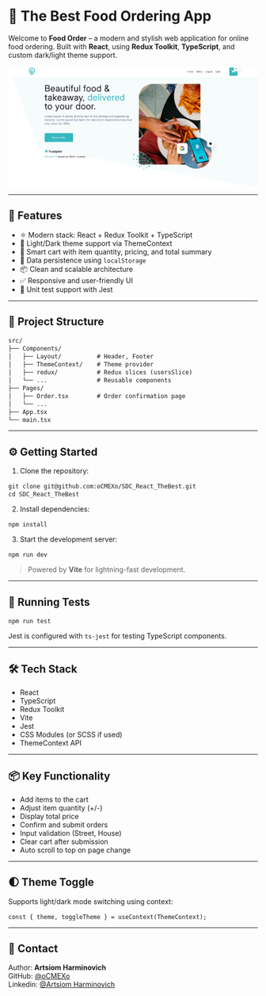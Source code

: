 # 🍔  The Best Food Ordering App

Welcome to **Food Order** – a modern and stylish web application for online food ordering. Built with **React**, using **Redux Toolkit**, **TypeScript**, and custom dark/light theme support.

![img.png](img.png)

---

## 🚀 Features

- ⚛️ Modern stack: React + Redux Toolkit + TypeScript
- 🎨 Light/Dark theme support via ThemeContext
- 🛒 Smart cart with item quantity, pricing, and total summary
- 💾 Data persistence using `localStorage`
- 📦 Clean and scalable architecture
- ✅ Responsive and user-friendly UI
- 🧪 Unit test support with Jest

---

## 📂 Project Structure

```
src/
├── Components/
│   ├── Layout/          # Header, Footer
│   ├── ThemeContext/    # Theme provider
│   ├── redux/           # Redux slices (usersSlice)
│   └── ...              # Reusable components
├── Pages/
│   ├── Order.tsx        # Order confirmation page
│   └── ...
├── App.tsx
└── main.tsx
```

---

## ⚙️ Getting Started

1. Clone the repository:

```
git clone git@github.com:oCMEXo/SDC_React_TheBest.git
cd SDC_React_TheBest
```

2. Install dependencies:

```
npm install
```

3. Start the development server:

```
npm run dev
```

> Powered by **Vite** for lightning-fast development.

---

## 🧪 Running Tests

```
npm run test
```

Jest is configured with `ts-jest` for testing TypeScript components.

---

## 🛠 Tech Stack

- React
- TypeScript
- Redux Toolkit
- Vite
- Jest
- CSS Modules (or SCSS if used)
- ThemeContext API

---

## 📦 Key Functionality

- Add items to the cart
- Adjust item quantity (+/-)
- Display total price
- Confirm and submit orders
- Input validation (Street, House)
- Clear cart after submission
- Auto scroll to top on page change

---

## 🌓 Theme Toggle

Supports light/dark mode switching using context:

```tsx
const { theme, toggleTheme } = useContext(ThemeContext);
```

---

## 🤝 Contact

Author: **Artsiom Harminovich**   
GitHub: [@oCMEXo](https://github.com/oCMEXo)   
Linkedin: [@Artsiom Harminovich](https://www.linkedin.com/in/artsiom-harminovich-6a4869328/) 